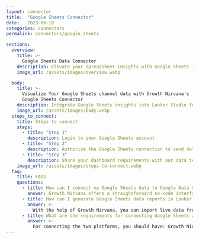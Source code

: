 ```yaml
---
layout: connector
title:  "Google Sheets Connector"
date:   2023-08-10
categories: connectors
permalink: connectors/google_sheets

sections:
  overview:
    title: >-
      Google Sheets Data Connector
    description: Elevate your spreadsheet insights with Google Sheets integration. Seamlessly merge spreadsheet data from Google Sheets with Looker Studio's analytical capabilities, unlocking insights that drive data analysis, reporting strategies, and operational excellence.
    image_url: /assets/images/overview.webp

  body:
    title: >-
      Visualize Your Google Sheets channel data with Growth Nirvana's
      Google Sheets Connector
    description: Integrate Google Sheets insights into Looker Studio for comprehensive spreadsheet analytics that guide your data-driven strategies.
    image_url: /assets/images/body.webp
  steps_to_connect:
    title: Steps to connect
    steps:
      - title: "Step 1"
        description: Login to your Google Sheets account
      - title: "Step 2"
        description: Authorize the Google Sheets connection to send data to Growth Nirvana
      - title: "Step 3"
        description: Share your dashboard requirements with our data team. We will build the report for you.
    image_url: /assets/images/steps-to-connect.webp
  faq:
    title: FAQs
    questions:
      - title: How can I connect my Google Sheets data to Google Data Studio/Looker Studio?
        answer: Growth Nirvana offers a straightforward no-code interface to connect to Google Sheets data sources.
      - title: How can I generate Google Sheets data reports in Looker Studio?
        answer: >-
          With the help of Growth Nirvana, you can import live data from Google Sheets into Looker Studio. These data can be viewed in charts, tables, and dashboards to generate branded reports that can be shared instantly.
      - title: What are the requirements for connecting Google Sheets and Looker Studio?
        answer: >-
          For connecting the two platforms, you should have: Growth Nirvana Account and Google Sheets Ads Account
---
```

